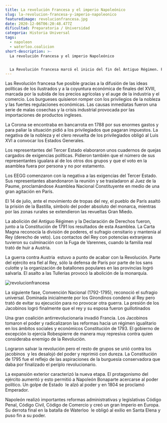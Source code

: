 ```yaml
---
title: La revolución Francesa y el imperio Napoleónico
slug: la-revolucion-francesa-y-imperio-napoleonico
featuredimage: revolucionfrancesa.jpg
date: 2020-12-06T06:20:48.477Z
dificultad: Preparatoria / Universidad
categoria: Historia Universal
tags:
  - napoleon
  - waterloo.coalicion
short-description: >-
  La revolución Francesa y el imperio Napoleónico


  La Revolución francesa marcó el inicio del fin del Antiguo Régimen. Puso en marcha un ciclo de revoluciones burguesas que impuso el liberalismo pese a la oposición absolutista de la Santa Alianza.
---
```

Las Revolución francesa fue posible gracias a la difusión de las ideas políticas de los ilustrados y a la coyuntura económica de finales del XVIII, marcada por la subida de los precios agrícolas y el auge de la industria y el comercio. Los burgueses quisieron romper con los privilegios de la nobleza y las fuertes regulaciones económicas. Las causas inmediatas fueron una serie de malas cosechas y la crisis industrial provocada por las importaciones de productos ingleses.

La Corona se encontraba en bancarrota en 1788 por sus enormes gastos y para paliar la situación pidió a los privilegiados que pagaran impuestos. La negativa de la nobleza y el clero revuelta de los privilegiados obligó al Luis XVI a convocar los Estados Generales.

Los representantes del Tercer Estado elaboraron unos cuadernos de quejas cargados de exigencias políticas. Pidieron también que el número de sus representantes igualara al de los otros dos grupos y que el voto en la asamblea fuera por persona y no por estamento.

Los EEGG comenzaron con la negativa a las exigencias del Tercer Estado. Sus representantes abandonaron la reunión y se trasladaron al Juez de la Paume, proclamándose Asamblea Nacional Constituyente en medio de una gran agitación en París.

El 14 de julio, ante el movimiento de tropas del rey, el pueblo de París asaltó la prisión de la Bastilla, símbolo del poder absoluto del monarca, mientras por las zonas rurales se extendieron las revueltas Gran Miedo.

La abolición del Antiguo Régimen y la Declaración de Derechos fueron, junto a la Constitución de 1791 los resultados de esta Asamblea. La Carta Magna reconocía la división de poderes, el sufragio censitario y mantenía al Rey (derecho de veto). Los contactos del Rey con potencias extranjeras tuvieron su culminación con la Fuga de Varennes, cuando la familia real trató de huir a Austria.

La guerra contra Austria  estuvo a punto de acabar con la Revolución. Parte del ejército era fiel al Rey, sólo la defensa de París por parte de los sans culotte y la organización de batallones populares en las provincias logró salvarla. El asalto a las Tullerías provocó la abolición de la monarquía.

![revolucionfrancesa](/assets/revolucionfrancesa1.jpg "revolucionfrancesa")

La siguiente fase, Convención Nacional (1792-1795), reconoció el sufragio universal. Dominada inicialmente por los Girondinos condenó al Rey pero trató de evitar su ejecución para no provocar otra guerra. La presión de los Jacobinos logró finalmente que el rey y su esposa fueron guillotinados 

Una gran coalición antirrevolucionaria invadió Francia. Los Jacobinos tomaron el poder y radicalizaron las reformas hacia un régimen igualitario en los ámbitos sociales y económicos Constitución de 1793. El gobierno de excepción lo ejercía Robespierre de manera muy represiva contra quien consideraba enemigo de la Revolución.

Lograron salvar la revolución pero el resto de grupos se unió contra los jacobinos  y les desalojó del poder y reprimió con dureza. La Constitución de 1795 fue el reflejo de las aspiraciones de la burguesía conservadora que daba por finalizado el periplo revolucionario.

La expansión exterior caracterizó la nueva etapa. El protagonismo del ejército aumentó y esto permitió a Napoleón Bonaparte acercarse al poder político. Un golpe de Estado  le alzó al poder y en 1804 se proclamó Emperador.

Napoleón realizó importantes reformas administrativas y legislativas Código Penal, Código Civil, Código de Comercio y creó un gran Imperio en Europa. Su derrota final en la batalla de Waterloo  le obligó al exilio en Santa Elena y puso fin a su poder.